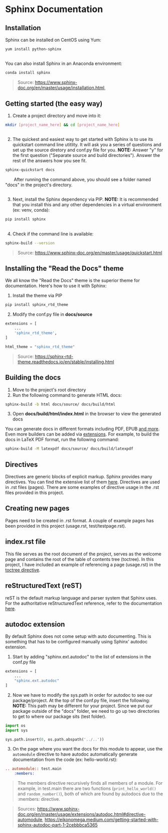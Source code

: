 # Sphinx Documentation

## Installation

Sphinx can be installed on CentOS using Yum:

```sh
yum install python-sphinx
```

##

You can also install Sphinx in an Anaconda environment:

```sh
conda install sphinx
```

> Source: https://www.sphinx-doc.org/en/master/usage/installation.html,

## Getting started (the easy way)

1. Create a project directory and move into it:

```sh
mkdir [project_name_here] && cd [project_name_here]
```

##

2. The quickest and easiest way to get started with Sphinx is to use its quickstart command line utitlity. It will ask you a series of questions and set up the source diretory and conf.py file for you.
   **NOTE:** Answer "y" for the first question ("Separate source and build directories"). Answer the rest of the answers how you see fit.

```sh
sphinx-quickstart docs
```

&nbsp;&nbsp;&nbsp;&nbsp;&nbsp;&nbsp;&nbsp;After running the command above, you should see a folder named "docs" in the project's directory.

##

3. Next, install the Sphinx dependency via PIP. **NOTE:** It is recommended that you install this and any other dependencies in a virtual environment (ex: venv, conda):

```sh
pip install sphinx
```

##

4. Check if the command line is available:

```sh
sphinx-build --version
```

> Source: https://www.sphinx-doc.org/en/master/usage/quickstart.html

## Installing the "Read the Docs" theme

We all know the "Read the Docs" theme is the superior theme for documentation. Here's how to use it with Sphinx:

1. Install the theme via PIP

```sh
pip install sphinx_rtd_theme
```

2. Modify the conf.py file in **docs/source**

```py
extensions = [
    ...
    'sphinx_rtd_theme',
]

html_theme = "sphinx_rtd_theme"
```

> Source: https://sphinx-rtd-theme.readthedocs.io/en/stable/installing.html

## Building the docs

1. Move to the project's root directory
2. Run the following command to generate HTML docs:

```sh
sphinx-build -b html docs/source/ docs/build/html
```

3. Open **docs/build/html/index.html** in the browser to view the generated docs

You can generate docs in different formats including PDF, EPUB [and more](https://www.sphinx-doc.org/en/master/usage/builders/index.html#builders). Even more builders can be added via [extensions](https://www.sphinx-doc.org/en/master/usage/extensions/index.html). For example, to build the docs in LaTeX PDF format, run the following command:

```sh
sphinx-build -M latexpdf docs/source/ docs/build/latexpdf
```

## Directives

Directives are generic blocks of explicit markup. Sphinx provides many directives. You can find the extensive list of them [here](https://www.sphinx-doc.org/en/master/usage/restructuredtext/directives.html). Directives are used in .rst files (pages). There are some examples of directive usage in the .rst files provided in this project.

## Creating new pages

Pages need to be created in .rst format. A couple of example pages has been provided in this project (usage.rst, test/testpage.rst).

## index.rst file

This file serves as the root document of the project, serves as the welcome page and contains the root of the table of contents tree (toctree). In this project, I have included an example of referencing a page (usage.rst) in the [toctree directive](https://www.sphinx-doc.org/en/master/usage/restructuredtext/directives.html#directive-toctree).

## reStructuredText (reST)

reST is the default markup language and parser system that Sphinx uses. For the authoritative reStructuredText reference, refer to the documentation [here](https://docutils.sourceforge.io/rst.html).

## autodoc extension

By default Sphinx does not come setup with auto documenting. This is something that has to be configured manually using Sphinx' autodoc extension.

1. Start by adding "sphinx.ext.autodoc" to the list of extensions in the conf.py file

```py
extensions = [
    ...
    "sphinx.ext.autodoc"
]
```

2. Now we have to modify the sys.path in order for autodoc to see our package/project. At the top of the conf.py file, insert the following:
   **NOTE:** This path may be different for your project. Since we put our package outside of the "docs" folder, we need to go up two directories to get to where our package sits (test folder).

```py
import os
import sys

sys.path.insert(0, os.path.abspath('../..'))
```

3. On the page where you want the docs for this module to appear, use the `automodule` directive to have autodoc automatically generate documentation from the code (ex: hello-world.rst):

```rst
.. automodule:: test.main
    :members:
```

> The members directive recursively finds all members of a module. For example, in test.main there are two functions (`print_hello_world()` and `random_number()`), both of which are found by autodocs due to the :members: directive.

> Sources: https://www.sphinx-doc.org/en/master/usage/extensions/autodoc.html#directive-automodule, https://eikonomega.medium.com/getting-started-with-sphinx-autodoc-part-1-2cebbbca5365
